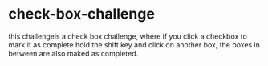 # check-box-challenge
this challengeis a check box challenge, 
where if you click a checkbox to mark it as complete hold the shift key and click on another box,
the boxes in between are also maked as completed.
